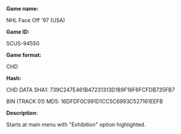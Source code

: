 **Game name:**

NHL Face Off '97 (USA)

**Game ID:**

SCUS-94550

**Game format:**

CHD

**Hash:**

CHD DATA SHA1: 739C247E461B47231313D189F16F6FCFDB735FB7

BIN (TRACK 01) MD5: 16DFDF0C991D1CC5C6993C527161EEFB

**Description:**

Starts at main menu with "Exhibition" option highlighted.